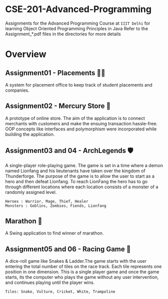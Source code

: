 # CSE-201-Advanced-Programming
Assignments for the Advanced Programming Course at `IIIT Delhi` for learning Object Oriented Programming Principles in Java
Refer to the Assignment_*.pdf files in the directories for more details
 
 # Overview
 
## Assignment01 - Placements :student:
A system for placement office to keep track of student placements and companies.

## Assignment02 - Mercury Store :shopping_cart:
A prototype of online store. The aim of the application is to connect merchants with customers and make the ensuing transaction hassle-free. OOP concepts like interfaces and polymorphism were incorporated while building the application.

## Assignment03 and 04 - ArchLegends :shield:
A single-player role-playing game. The game is set in a time where a demon named Lionfang and his lieutenants have taken over the kingdom of Thunderforge. The purpose of the game is to allow the user to start as a hero and then defeat Lionfang. To reach LionFang the hero has to go through different locations where each location consists of a monster of a randomly assigned level.

```
Heroes : Warrior, Mage, Thief, Healer
Monsters : Goblins, Zombies, Fiends, Lionfang  
```

## Marathon :runner:
A Swing application to find winner of marathon.


## Assignment05 and 06 - Racing Game :snake:
A dice-roll game like Snakes & Ladder.The game starts with the user entering the total number of tiles on the race track. Each tile represents one position in one dimension. This is a single player game and once the game starts, its the computer who plays the game without any user intervention, and continues playing until the player wins.
```
Tiles: Snake, Vulture, Cricket, White, Trampoline
```
